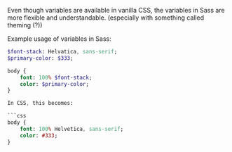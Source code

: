 Even though variables are available in vanilla CSS, the variables in Sass are more flexible and understandable. (especially with something called theming (?))

Example usage of variables in Sass:

```sass
$font-stack: Helvatica, sans-serif;
$primary-color: $333;

body {
    font: 100% $font-stack;
    color: $primary-color;
}

In CSS, this becomes:

```css
body {
    font: 100% Helvetica, sans-serif;
    color: #333;
}

